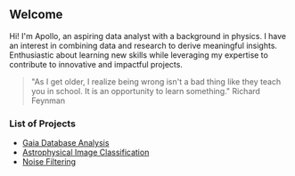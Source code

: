 ## Welcome
Hi! I'm Apollo, an aspiring data analyst with a background in physics. I have an interest in combining data and research to derive meaningful insights. Enthusiastic about learning new skills while leveraging my expertise to contribute to innovative and impactful projects.
> "As I get older, I realize being wrong isn't a bad thing like they teach you in school. It is an opportunity to learn something." Richard Feynman
### List of Projects
* [Gaia Database Analysis](https://github.com/Beefrax/Portfolio-Apollo/blob/main/GaiaDatabaseAnalysis.ipynb)
* [Astrophysical Image Classification](https://github.com/Beefrax/Portfolio-Apollo/blob/main/Astrophysical%20Image%20Classification.ipynb)
* [Noise Filtering](https://github.com/Beefrax/Portfolio-Apollo/blob/main/Noise%20Filtering.ipynb)
